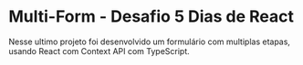# Multi-Form - Desafio 5 Dias de React

Nesse ultimo projeto foi desenvolvido um formulário com multiplas etapas, usando React com Context API com TypeScript.